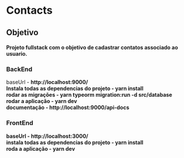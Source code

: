 # Contacts


## Objetivo
#### Projeto fullstack com o objetivo de cadastrar contatos associado ao usuario.

### BackEnd
baseUrl - <b>http://localhost:9000/<b/><br/>
Instala todas as dependencias do projeto - <b>yarn install<b/> <br/>
rodar as migrações - <b>yarn typeorm migration:run -d src/database<b/>  <br/>
rodar a aplicação -  <b>yarn dev<b/> <br/>
documentação - <b>http://localhost:9000/api-docs<b/> <br/>


### FrontEnd
baseUrl - <b>http://localhost:3000/<b/> <br/>
instala todas as dependencias do projeto - <b>yarn install<b/> <br/>
roda a aplicação - <b>yarn dev<b/> 

